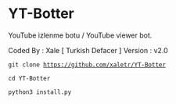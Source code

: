 # YT-Botter
YouTube izlenme botu / YouTube viewer bot. 

Coded By : Xale [ Turkish Defacer ]
Version : v2.0


<code>git clone https://github.com/xaletr/YT-Botter</code>

<code>cd YT-Botter</code>

<code>python3 install.py</code>
